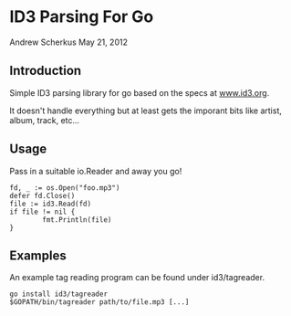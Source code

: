ID3 Parsing For Go
==================

Andrew Scherkus
May 21, 2012


Introduction
------------

Simple ID3 parsing library for go based on the specs at www.id3.org.

It doesn't handle everything but at least gets the imporant bits like artist,
album, track, etc...


Usage
-----
Pass in a suitable io.Reader and away you go!

    fd, _ := os.Open("foo.mp3")
    defer fd.Close()
    file := id3.Read(fd)
    if file != nil {
            fmt.Println(file)
    }


Examples
--------
An example tag reading program can be found under id3/tagreader.

    go install id3/tagreader
    $GOPATH/bin/tagreader path/to/file.mp3 [...]

